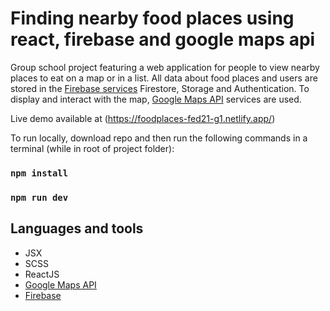 # Finding nearby food places using react, firebase and google maps api

Group school project featuring a web application for people to view nearby places to eat on a map or in a list. All data about food places and users are stored in the [Firebase services](https://firebase.google.com/) Firestore, Storage and Authentication. To display and interact with the map, [Google Maps API](https://developers.google.com/maps) services are used.

Live demo available at (https://foodplaces-fed21-g1.netlify.app/)

To run locally, download repo and then run the following commands in a terminal (while in root of project folder):

### `npm install`
### `npm run dev`

## Languages and tools

* JSX
* SCSS
* ReactJS
* [Google Maps API](https://developers.google.com/maps)
* [Firebase](https://firebase.google.com/)
